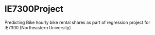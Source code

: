 # IE7300Project
Predicting Bike hourly bike rental shares as part of regression project for IE7300 (Northeastern University)
